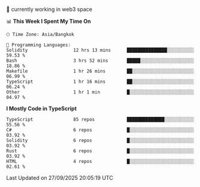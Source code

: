 🔭 currently working in web3 space

<!--START_SECTION:waka-->
📊 **This Week I Spent My Time On** 

```text
🕑︎ Time Zone: Asia/Bangkok

💬 Programming Languages: 
Solidity                 12 hrs 13 mins      ███████████████░░░░░░░░░░   59.53 % 
Bash                     3 hrs 52 mins       █████░░░░░░░░░░░░░░░░░░░░   18.86 % 
Makefile                 1 hr 26 mins        ██░░░░░░░░░░░░░░░░░░░░░░░   06.99 % 
TypeScript               1 hr 16 mins        ██░░░░░░░░░░░░░░░░░░░░░░░   06.24 % 
Other                    1 hr 1 min          █░░░░░░░░░░░░░░░░░░░░░░░░   04.97 % 
```

**I Mostly Code in TypeScript** 

```text
TypeScript               85 repos            ██████████████░░░░░░░░░░░   55.56 % 
C#                       6 repos             █░░░░░░░░░░░░░░░░░░░░░░░░   03.92 % 
Solidity                 6 repos             █░░░░░░░░░░░░░░░░░░░░░░░░   03.92 % 
Rust                     6 repos             █░░░░░░░░░░░░░░░░░░░░░░░░   03.92 % 
HTML                     4 repos             █░░░░░░░░░░░░░░░░░░░░░░░░   02.61 % 
```




 Last Updated on 27/09/2025 20:05:19 UTC
<!--END_SECTION:waka-->
